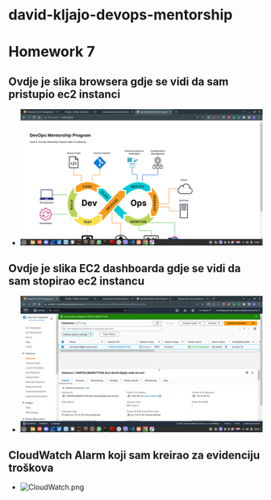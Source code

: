 # david-kljajo-devops-mentorship

# Homework 7

## Ovdje je slika browsera gdje se vidi da sam pristupio ec2 instanci
- ![aplikacija.png](./week-7/aplikacija.png)


## Ovdje je slika EC2 dashboarda gdje se vidi da sam stopirao  ec2 instancu
- ![instance-stopped.png](./week-7/instance-stopped.png)


## CloudWatch Alarm koji sam kreirao za evidenciju troškova
- ![CloudWatch.png](./week-77/CloudWatch.png)
